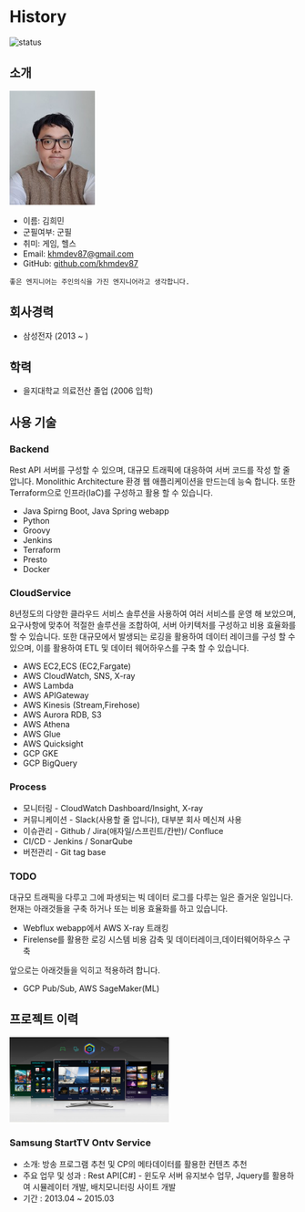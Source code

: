 # History
![status](https://img.shields.io/badge/working-brightgreen.svg)

## 소개
![프로필이미지](https://github.com/khmworld/khm-history/blob/main/profile.jpg)
- 이름: 김희민
- 군필여부: 군필
- 취미: 게임, 헬스
- Email: khmdev87@gmail.com
- GitHub: [github.com/khmdev87](https://github.com/khmdev87)

```
좋은 엔지니어는 주인의식을 가진 엔지니어라고 생각합니다.
```

## 회사경력
- 삼성전자 (2013 ~ )

## 학력
- 을지대학교 의료전산 졸업 (2006 입학)

## 사용 기술 
### Backend
Rest API 서버를 구성할 수 있으며, 대규모 트래픽에 대응하여 서버 코드를 작성 할 줄 압니다.
Monolithic Architecture 환경 웹 애플리케이션을 만드는데 능숙 합니다.
또한 Terraform으로 인프라(IaC)를 구성하고 활용 할 수 있습니다.
- Java Spirng Boot, Java Spring webapp
- Python
- Groovy
- Jenkins 
- Terraform
- Presto
- Docker 

### CloudService
8년정도의 다양한 클라우드 서비스 솔루션을 사용하여 여러 서비스를 운영 해 보았으며, 요구사항에 맞추어 적절한 솔루션을 조합하여, 
서버 아키텍처를 구성하고 비용 효율화를 할 수 있습니다. 또한 대규모에서 발생되는 로깅을 활용하여 데이터 레이크를 구성 할 수 있으며, 
이를 활용하여 ETL 및 데이터 웨어하우스를 구축 할 수 있습니다.
- AWS EC2,ECS (EC2,Fargate)
- AWS CloudWatch, SNS, X-ray
- AWS Lambda
- AWS APIGateway
- AWS Kinesis (Stream,Firehose)
- AWS Aurora RDB, S3
- AWS Athena
- AWS Glue
- AWS Quicksight 
- GCP GKE
- GCP BigQuery


### Process
- 모니터링 - CloudWatch Dashboard/Insight, X-ray
- 커뮤니케이션 - Slack(사용할 줄 압니다), 대부분 회사 메신져 사용
- 이슈관리 - Github / Jira(애자일/스프린트/칸반)/ Confluce
- CI/CD - Jenkins / SonarQube
- 버전관리 - Git tag base

### TODO
대규모 트래픽을 다루고 그에 파생되는 빅 데이터 로그를 다루는 일은 즐거운 일입니다. <br/>
현재는 아래것들을 구축 하거나 또는 비용 효율화를 하고 있습니다.
- Webflux webapp에서 AWS X-ray 트래킹
- Firelense를 활용한 로깅 시스템 비용 감축 및 데이터레이크,데이터웨어하우스 구축

앞으로는 아래것들을 익히고 적용하려 합니다.
- GCP Pub/Sub, AWS SageMaker(ML)

## 프로젝트 이력


<img src='./images/13-15.jpg' width="280" />

### Samsung StartTV Ontv Service
- 소개: 방송 프로그램 추천 및 CP의 메타데이터를 활용한 컨텐츠 추천
- 주요 업무 및 성과 : Rest API[C#] - 윈도우 서버 유지보수 업무, Jquery를 활용하여 시뮬레이터 개발, 배치모니터링 사이트 개발 
- 기간 : 2013.04 ~ 2015.03
